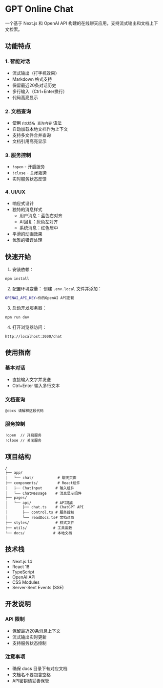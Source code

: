# GPT Online Chat

一个基于 Next.js 和 OpenAI API 构建的在线聊天应用，支持流式输出和文档上下文检索。

## 功能特点

### 1. 智能对话
- 流式输出（打字机效果）
- Markdown 格式支持
- 保留最近20条对话历史
- 多行输入（Ctrl+Enter换行）
- 代码高亮显示

### 2. 文档查询
- 使用 `@文档名 查询内容` 语法
- 自动加载本地文档作为上下文
- 支持多文件合并查询
- 文档引用高亮显示

### 3. 服务控制
- `!open` - 开启服务
- `!close` - 关闭服务
- 实时服务状态反馈

### 4. UI/UX
- 响应式设计
- 独特的消息样式
  - 用户消息：蓝色右对齐
  - AI回复：灰色左对齐
  - 系统消息：红色居中
- 平滑的动画效果
- 优雅的错误处理

## 快速开始

1. 安装依赖：
```bash
npm install
```

2. 配置环境变量：
创建 `.env.local` 文件并添加：
```bash
OPENAI_API_KEY=你的OpenAI API密钥
```

3. 启动开发服务器：
```bash
npm run dev
```

4. 打开浏览器访问：
```
http://localhost:3000/chat
```

## 使用指南

### 基本对话
- 直接输入文字并发送
- Ctrl+Enter 输入多行文本

### 文档查询
```
@docs 请解释这段代码
```

### 服务控制
```
!open  // 开启服务
!close // 关闭服务
```

## 项目结构
```
/
├── app/
│   └── chat/           # 聊天页面
├── components/         # React组件
│   ├── ChatInput      # 输入组件
│   └── ChatMessage    # 消息显示组件
├── pages/
│   └── api/           # API路由
│       ├── chat.ts    # ChatGPT API
│       ├── control.ts # 服务控制
│       └── readDocs.ts# 文档读取
├── styles/            # 样式文件
├── utils/            # 工具函数
└── docs/             # 本地文档
```

## 技术栈
- Next.js 14
- React 18
- TypeScript
- OpenAI API
- CSS Modules
- Server-Sent Events (SSE)

## 开发说明

### API 限制
- 保留最近20条消息上下文
- 流式输出实时更新
- 支持服务状态控制

### 注意事项
- 确保 docs 目录下有对应文档
- 文档名不要包含空格
- API密钥请妥善保管
